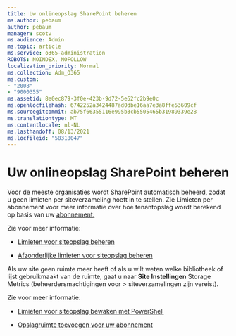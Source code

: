 ```yaml
---
title: Uw onlineopslag SharePoint beheren
ms.author: pebaum
author: pebaum
manager: scotv
ms.audience: Admin
ms.topic: article
ms.service: o365-administration
ROBOTS: NOINDEX, NOFOLLOW
localization_priority: Normal
ms.collection: Adm_O365
ms.custom:
- "2008"
- "9000355"
ms.assetid: 8e0ec879-3f0e-423b-9d72-5e52fc2b9e0c
ms.openlocfilehash: 6742252a3424487ad0dbe16aa7e3a8ffe53609cf
ms.sourcegitcommit: ab75f66355116e995b3cb5505465b31989339e28
ms.translationtype: MT
ms.contentlocale: nl-NL
ms.lasthandoff: 08/13/2021
ms.locfileid: "58318047"
---
```

# <a name="manage-your-sharepoint-online-storage"></a>Uw onlineopslag SharePoint beheren

Voor de meeste organisaties wordt SharePoint automatisch beheerd, zodat u geen limieten per siteverzameling hoeft in te stellen. Zie Limieten per abonnement voor meer informatie over hoe tenantopslag wordt berekend op basis van uw [abonnement.](https://docs.microsoft.com/office365/servicedescriptions/sharepoint-online-service-description/sharepoint-online-limits?redirectedfrom=MSDN#limits-by-plan)

Zie voor meer informatie:

- [Limieten voor siteopslag beheren](https://docs.microsoft.com/sharepoint/manage-site-collection-storage-limits)

- [Afzonderlijke limieten voor siteopslag beheren](https://docs.microsoft.com/sharepoint/manage-site-collection-storage-limits#manage-individual-site-storage-limits)

Als uw site geen ruimte meer heeft of als u wilt weten welke bibliotheek of lijst gebruikmaakt van de ruimte, gaat u naar **Site Instellingen** Storage Metrics (beheerdersmachtigingen voor  >   siteverzamelingen zijn vereist).

Zie voor meer informatie:

- [Limieten voor siteopslag bewaken met PowerShell](https://docs.microsoft.com/sharepoint/manage-site-collection-storage-limits#monitor-site-storage-limits-by-using-powershell)

- [Opslagruimte toevoegen voor uw abonnement](https://docs.microsoft.com/microsoft-365/commerce/add-storage-space) 
  